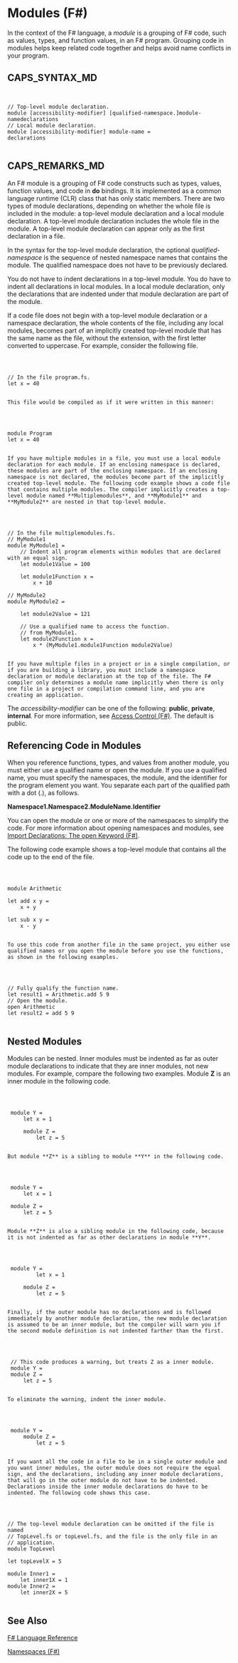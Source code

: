 # Modules (F#)

In the context of the F# language, a *module* is a grouping of F# code, such as values, types, and function values, in an F# program. Grouping code in modules helps keep related code together and helps avoid name conflicts in your program.


## CAPS_SYNTAX_MD



```


// Top-level module declaration. 
module [accessibility-modifier] [qualified-namespace.]module-namedeclarations
// Local module declaration.
module [accessibility-modifier] module-name =
declarations


```



## CAPS_REMARKS_MD
An F# module is a grouping of F# code constructs such as types, values, function values, and code in **do** bindings. It is implemented as a common language runtime (CLR) class that has only static members. There are two types of module declarations, depending on whether the whole file is included in the module: a top-level module declaration and a local module declaration. A top-level module declaration includes the whole file in the module. A top-level module declaration can appear only as the first declaration in a file.

In the syntax for the top-level module declaration, the optional *qualified-namespace* is the sequence of nested namespace names that contains the module. The qualified namespace does not have to be previously declared.

You do not have to indent declarations in a top-level module. You do have to indent all declarations in local modules. In a local module declaration, only the declarations that are indented under that module declaration are part of the module.

If a code file does not begin with a top-level module declaration or a namespace declaration, the whole contents of the file, including any local modules, becomes part of an implicitly created top-level module that has the same name as the file, without the extension, with the first letter converted to uppercase. For example, consider the following file.



```



// In the file program.fs.
let x = 40


```



    This file would be compiled as if it were written in this manner:



```



module Program
let x = 40


```



    If you have multiple modules in a file, you must use a local module declaration for each module. If an enclosing namespace is declared, these modules are part of the enclosing namespace. If an enclosing namespace is not declared, the modules become part of the implicitly created top-level module. The following code example shows a code file that contains multiple modules. The compiler implicitly creates a top-level module named **Multiplemodules**, and **MyModule1** and **MyModule2** are nested in that top-level module.



```



// In the file multiplemodules.fs.
// MyModule1
module MyModule1 =
    // Indent all program elements within modules that are declared with an equal sign.
    let module1Value = 100
  
    let module1Function x =
        x + 10
     
// MyModule2
module MyModule2 =
  
    let module2Value = 121
  
    // Use a qualified name to access the function.
    // from MyModule1.
    let module2Function x =
        x * (MyModule1.module1Function module2Value)


```



    If you have multiple files in a project or in a single compilation, or if you are building a library, you must include a namespace declaration or module declaration at the top of the file. The F# compiler only determines a module name implicitly when there is only one file in a project or compilation command line, and you are creating an application.

The *accessibility-modifier* can be one of the following: **public**, **private**, **internal**. For more information, see [Access Control &#40;F&#35;&#41;](Access+Control+%28F%23%29.md). The default is public.


## Referencing Code in Modules
When you reference functions, types, and values from another module, you must either use a qualified name or open the module. If you use a qualified name, you must specify the namespaces, the module, and the identifier for the program element you want. You separate each part of the qualified path with a dot (.), as follows.

**Namespace1.Namespace2.ModuleName.Identifier**

You can open the module or one or more of the namespaces to simplify the code. For more information about opening namespaces and modules, see [Import Declarations: The open Keyword &#40;F&#35;&#41;](Import+Declarations+-+The+open+Keyword+%28F%23%29.md).

The following code example shows a top-level module that contains all the code up to the end of the file.



```



module Arithmetic

let add x y =
    x + y
    
let sub x y =
    x - y


```



    To use this code from another file in the same project, you either use qualified names or you open the module before you use the functions, as shown in the following examples.



```



// Fully qualify the function name.
let result1 = Arithmetic.add 5 9
// Open the module.
open Arithmetic
let result2 = add 5 9


```



    
## Nested Modules
Modules can be nested. Inner modules must be indented as far as outer module declarations to indicate that they are inner modules, not new modules. For example, compare the following two examples. Module **Z** is an inner module in the following code.



```



 module Y =
     let x = 1 
 
     module Z =
         let z = 5


```



    But module **Z** is a sibling to module **Y** in the following code.



```



 module Y =
     let x = 1 

 module Z =
     let z = 5


```



    Module **Z** is also a sibling module in the following code, because it is not indented as far as other declarations in module **Y**.



```



 module Y =
         let x = 1

     module Z =
         let z = 5


```



    Finally, if the outer module has no declarations and is followed immediately by another module declaration, the new module declaration is assumed to be an inner module, but the compiler will warn you if the second module definition is not indented farther than the first.



```



 // This code produces a warning, but treats Z as a inner module.
 module Y =
 module Z =
     let z = 5


```



    To eliminate the warning, indent the inner module.



```



 module Y =
     module Z =
         let z = 5


```



    If you want all the code in a file to be in a single outer module and you want inner modules, the outer module does not require the equal sign, and the declarations, including any inner module declarations, that will go in the outer module do not have to be indented. Declarations inside the inner module declarations do have to be indented. The following code shows this case.



```



// The top-level module declaration can be omitted if the file is named
// TopLevel.fs or topLevel.fs, and the file is the only file in an
// application.
module TopLevel

let topLevelX = 5

module Inner1 =
    let inner1X = 1
module Inner2 =
    let inner2X = 5


```



    
## See Also
[F&#35; Language Reference](F%23+Language+Reference.md)

[Namespaces &#40;F&#35;&#41;](Namespaces+%28F%23%29.md)

